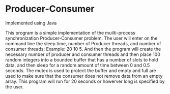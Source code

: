 # Producer-Consumer
Implemented using Java

This program is a simple implementation of the muilti-process synchronization Producer-Consumer problem. The user will enter on the command line the sleep time, number of Producer threads, and number of consumer threads; Example: 20 10 5. And then the program will create the necessary number of producer and consumer threads and then place 100 random integers into a bounded buffer that has a number of slots to hold data, and then sleep for a random amount of time between 0 and 0.5 seconds. The mutex is used to protect the buffer and empty and full are used to make sure that the consumer does not remove data from an empty array. This program will run for 20 seconds or howerver long is specified by the user.
